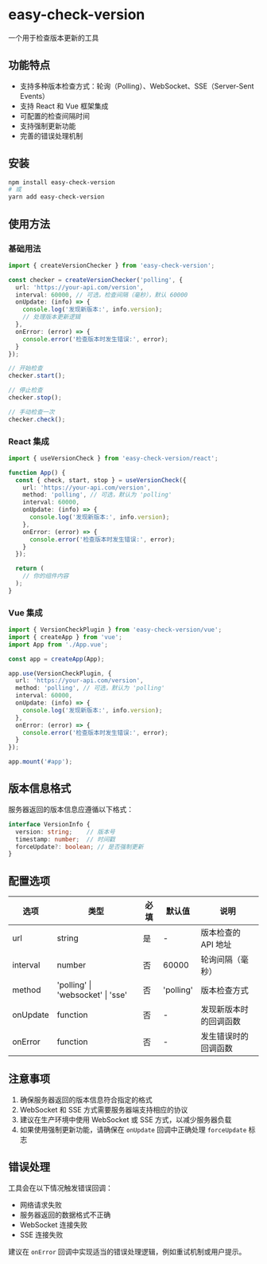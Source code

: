 # easy-check-version

一个用于检查版本更新的工具

## 功能特点

- 支持多种版本检查方式：轮询（Polling）、WebSocket、SSE（Server-Sent Events）
- 支持 React 和 Vue 框架集成
- 可配置的检查间隔时间
- 支持强制更新功能
- 完善的错误处理机制

## 安装

```bash
npm install easy-check-version
# 或
yarn add easy-check-version
```

## 使用方法

### 基础用法

```typescript
import { createVersionChecker } from 'easy-check-version';

const checker = createVersionChecker('polling', {
  url: 'https://your-api.com/version',
  interval: 60000, // 可选，检查间隔（毫秒），默认 60000
  onUpdate: (info) => {
    console.log('发现新版本:', info.version);
    // 处理版本更新逻辑
  },
  onError: (error) => {
    console.error('检查版本时发生错误:', error);
  }
});

// 开始检查
checker.start();

// 停止检查
checker.stop();

// 手动检查一次
checker.check();
```

### React 集成

```typescript
import { useVersionCheck } from 'easy-check-version/react';

function App() {
  const { check, start, stop } = useVersionCheck({
    url: 'https://your-api.com/version',
    method: 'polling', // 可选，默认为 'polling'
    interval: 60000,
    onUpdate: (info) => {
      console.log('发现新版本:', info.version);
    },
    onError: (error) => {
      console.error('检查版本时发生错误:', error);
    }
  });

  return (
    // 你的组件内容
  );
}
```

### Vue 集成

```typescript
import { VersionCheckPlugin } from 'easy-check-version/vue';
import { createApp } from 'vue';
import App from './App.vue';

const app = createApp(App);

app.use(VersionCheckPlugin, {
  url: 'https://your-api.com/version',
  method: 'polling', // 可选，默认为 'polling'
  interval: 60000,
  onUpdate: (info) => {
    console.log('发现新版本:', info.version);
  },
  onError: (error) => {
    console.error('检查版本时发生错误:', error);
  }
});

app.mount('#app');
```

## 版本信息格式

服务器返回的版本信息应遵循以下格式：

```typescript
interface VersionInfo {
  version: string;    // 版本号
  timestamp: number;  // 时间戳
  forceUpdate?: boolean; // 是否强制更新
}
```

## 配置选项

| 选项 | 类型 | 必填 | 默认值 | 说明 |
|------|------|------|--------|------|
| url | string | 是 | - | 版本检查的 API 地址 |
| interval | number | 否 | 60000 | 轮询间隔（毫秒） |
| method | 'polling' \| 'websocket' \| 'sse' | 否 | 'polling' | 版本检查方式 |
| onUpdate | function | 否 | - | 发现新版本时的回调函数 |
| onError | function | 否 | - | 发生错误时的回调函数 |

## 注意事项

1. 确保服务器返回的版本信息符合指定的格式
2. WebSocket 和 SSE 方式需要服务器端支持相应的协议
3. 建议在生产环境中使用 WebSocket 或 SSE 方式，以减少服务器负载
4. 如果使用强制更新功能，请确保在 `onUpdate` 回调中正确处理 `forceUpdate` 标志

## 错误处理

工具会在以下情况触发错误回调：

- 网络请求失败
- 服务器返回的数据格式不正确
- WebSocket 连接失败
- SSE 连接失败

建议在 `onError` 回调中实现适当的错误处理逻辑，例如重试机制或用户提示。
